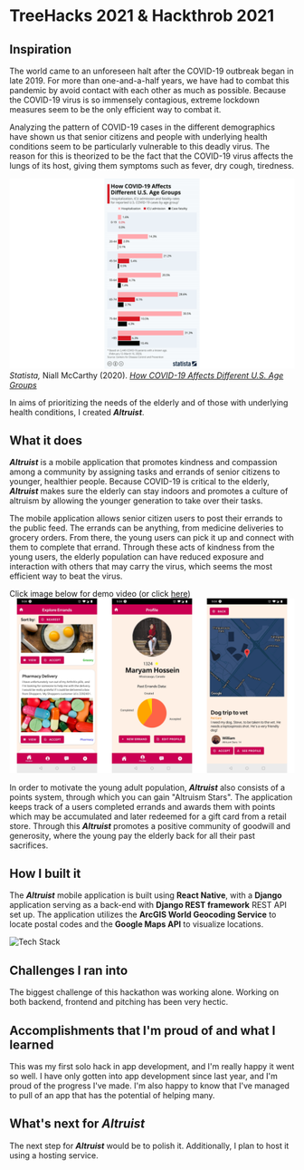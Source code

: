 # TreeHacks 2021 & Hackthrob 2021
## Inspiration
The world came to an unforeseen halt after the COVID-19 outbreak began in late 2019. For more than one-and-a-half years, we have had to combat this pandemic by avoid contact with each other as much as possible. Because the COVID-19 virus is so immensely contagious, extreme lockdown measures seem to be the only efficient way to combat it.  

Analyzing the pattern of COVID-19 cases in the different demographics have shown us that senior citizens and people with underlying health conditions seem to be particularly vulnerable to this deadly virus. The reason for this is theorized to be the fact that the COVID-19 virus affects the lungs of its host, giving them symptoms such as fever, dry cough, tiredness.  

![Infographic](img/statista.jpeg)  
*Statista,* Niall McCarthy (2020). *[How COVID-19 Affects Different U.S. Age Groups](https://www.statista.com/chart/21173/hospitalization-icu-admission-and-fatality-rates-for-reported-coronavirus-cases/)*  

In aims of prioritizing the needs of the elderly and of those with underlying health conditions, I created ***Altruist***.
## What it does
***Altruist*** is a mobile application that promotes kindness and compassion among a community by assigning tasks and errands of senior citizens to younger, healthier people. Because COVID-19 is critical to the elderly, ***Altruist*** makes sure the elderly can stay indoors and promotes a culture of altruism by allowing the younger generation to take over their tasks.

The mobile application allows senior citizen users to post their errands to the public feed. The errands can be anything, from medicine deliveries to grocery orders. From there, the young users can pick it up and connect with them to complete that errand. Through these acts of kindness from the young users, the elderly population can have reduced exposure and interaction with others that may carry the virus, which seems the most efficient way to beat the virus.  

Click image below for demo video (or click [here](https://youtu.be/0xuxMHK1F9Y))  
[![Screenshots](img/combinedScreenshots.jpg)](https://youtu.be/0xuxMHK1F9Y)  

In order to motivate the young adult population, ***Altruist*** also consists of a points system, through which you can gain "Altruism Stars". The application keeps track of a users completed errands and awards them with points which may be accumulated and later redeemed for a gift card from a retail store. Through this ***Altruist*** promotes a positive community of goodwill and generosity, where the young pay the elderly back for all their past sacrifices.  

## How I built it
The ***Altruist*** mobile application is built using **React Native**, with a **Django** application serving as a back-end with **Django REST framework** REST API set up. The application utilizes the **ArcGIS World Geocoding Service** to locate postal codes and the **Google Maps API** to visualize locations.

![Tech Stack](https://challengepost-s3-challengepost.netdna-ssl.com/photos/production/software_photos/001/398/172/datas/gallery.jpg)  

## Challenges I ran into
The biggest challenge of this hackathon was working alone. Working on both backend, frontend and pitching has been very hectic. 

## Accomplishments that I'm proud of and what I learned
This was my first solo hack in app development, and I'm really happy it went so well. I have only gotten into app development since last year, and I'm proud of the progress I've made. I'm also happy to know that I've managed to pull of an app that has the potential of helping many.

## What's next for ***Altruist***
The next step for ***Altruist*** would be to polish it. Additionally, I plan to host it using a hosting service.